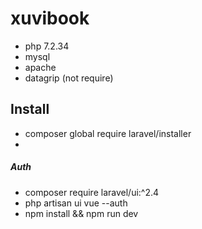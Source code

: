 # xuvibook

+ php 7.2.34 
+ mysql
+ apache
+ datagrip (not require)

## Install 
 + composer global require laravel/installer
 + 
 ##### Auth
 + composer require laravel/ui:^2.4
 + php artisan ui vue --auth
 + npm install && npm run dev
 